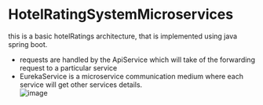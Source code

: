 # HotelRatingSystemMicroservices


this is a basic hotelRatings architecture, that is implemented using java spring boot.
- requests are handled by the ApiService which will take of the forwarding request to a particular service
- EurekaService is a microservice communication medium where each service will get other services details.  
![image](https://github.com/190030412-teja/HotelRatingSystemMicroservices/assets/74000225/e6e83773-63c8-49c4-b2f2-841a2206ec1e)

